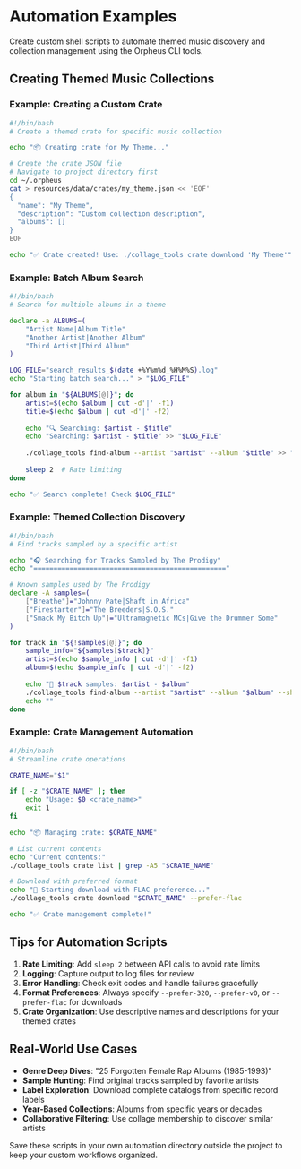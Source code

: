 # Automation Examples

Create custom shell scripts to automate themed music discovery and collection management using the Orpheus CLI tools.

## Creating Themed Music Collections

### Example: Creating a Custom Crate

```bash
#!/bin/bash
# Create a themed crate for specific music collection

echo "📦 Creating crate for My Theme..."

# Create the crate JSON file
# Navigate to project directory first
cd ~/.orpheus
cat > resources/data/crates/my_theme.json << 'EOF'
{
  "name": "My Theme",
  "description": "Custom collection description",
  "albums": []
}
EOF

echo "✅ Crate created! Use: ./collage_tools crate download 'My Theme'"
```

### Example: Batch Album Search

```bash
#!/bin/bash
# Search for multiple albums in a theme

declare -a ALBUMS=(
    "Artist Name|Album Title"
    "Another Artist|Another Album"  
    "Third Artist|Third Album"
)

LOG_FILE="search_results_$(date +%Y%m%d_%H%M%S).log"
echo "Starting batch search..." > "$LOG_FILE"

for album in "${ALBUMS[@]}"; do
    artist=$(echo $album | cut -d'|' -f1)
    title=$(echo $album | cut -d'|' -f2)
    
    echo "🔍 Searching: $artist - $title"
    echo "Searching: $artist - $title" >> "$LOG_FILE"
    
    ./collage_tools find-album --artist "$artist" --album "$title" >> "$LOG_FILE" 2>&1
    
    sleep 2  # Rate limiting
done

echo "✅ Search complete! Check $LOG_FILE"
```

### Example: Themed Collection Discovery

```bash
#!/bin/bash
# Find tracks sampled by a specific artist

echo "🎧 Searching for Tracks Sampled by The Prodigy"
echo "================================================"

# Known samples used by The Prodigy
declare -A samples=(
    ["Breathe"]="Johnny Pate|Shaft in Africa"
    ["Firestarter"]="The Breeders|S.O.S."  
    ["Smack My Bitch Up"]="Ultramagnetic MCs|Give the Drummer Some"
)

for track in "${!samples[@]}"; do
    sample_info="${samples[$track]}"
    artist=$(echo $sample_info | cut -d'|' -f1)
    album=$(echo $sample_info | cut -d'|' -f2)
    
    echo "🎵 $track samples: $artist - $album"
    ./collage_tools find-album --artist "$artist" --album "$album" --show-collages
    echo ""
done
```

### Example: Crate Management Automation

```bash
#!/bin/bash
# Streamline crate operations

CRATE_NAME="$1"

if [ -z "$CRATE_NAME" ]; then
    echo "Usage: $0 <crate_name>"
    exit 1
fi

echo "📦 Managing crate: $CRATE_NAME"

# List current contents
echo "Current contents:"
./collage_tools crate list | grep -A5 "$CRATE_NAME"

# Download with preferred format
echo "🔽 Starting download with FLAC preference..."
./collage_tools crate download "$CRATE_NAME" --prefer-flac

echo "✅ Crate management complete!"
```

## Tips for Automation Scripts

1. **Rate Limiting**: Add `sleep 2` between API calls to avoid rate limits
2. **Logging**: Capture output to log files for review
3. **Error Handling**: Check exit codes and handle failures gracefully
4. **Format Preferences**: Always specify `--prefer-320`, `--prefer-v0`, or `--prefer-flac` for downloads
5. **Crate Organization**: Use descriptive names and descriptions for your themed crates

## Real-World Use Cases

- **Genre Deep Dives**: "25 Forgotten Female Rap Albums (1985-1993)"
- **Sample Hunting**: Find original tracks sampled by favorite artists  
- **Label Exploration**: Download complete catalogs from specific record labels
- **Year-Based Collections**: Albums from specific years or decades
- **Collaborative Filtering**: Use collage membership to discover similar artists

Save these scripts in your own automation directory outside the project to keep your custom workflows organized.